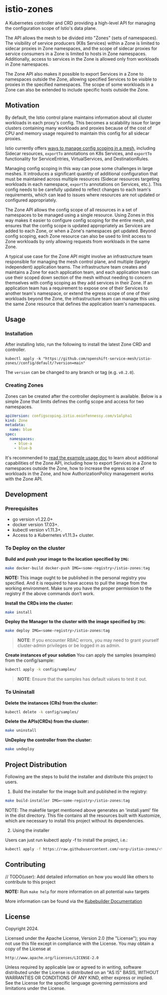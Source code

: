 # istio-zones

A Kubernetes controller and CRD providing a high-level API for managing the configuration scope of Istio's data plane.

The API allows the mesh to be divided into "Zones" (sets of namespaces).
The visibility of service producers (K8s Services) within a Zone is limited to sidecar proxies in Zone namespaces,
and the scope of sidecar proxies for service consumers in a Zone is limited to hosts in Zone namespaces.
Additionally, access to services in the Zone is allowed only from workloads in Zone namespaces.

The Zone API also makes it possible to export Services in a Zone to namespaces outside the Zone,
allowing specified Services to be visible to proxies in the specified namespaces.
The scope of some workloads in a Zone can also be extended to include specific hosts outside the Zone.

## Motivation

By default, the Istio control plane maintains information about all cluster workloads in each proxy's config.
This becomes a scalability issue for large clusters containing many workloads and proxies
because of the cost of CPU and memory usage required to maintain this config for all sidecar proxies.

Istio currently offers [ways to manage config scoping in a mesh](https://istio.io/latest/docs/ops/configuration/mesh/configuration-scoping/),
including Sidecar resources, `exportTo` annotations on K8s Services,
and `exportTo` functionality for ServiceEntries, VirtualServices, and DestinationRules.

Managing config scoping in this way can pose some challenges in large meshes.
It introduces a significant quantity of additional configuration that must be maintained across multiple resources
(Sidecar resources targeting workloads in each namespace, `exportTo` annotations on Services, etc.).
This config needs to be carefully updated to reflect changes to each team's requirements,
which can lead to issues where resources are not updated or configured appropriately.

The Zone API allows the config scope of all resources in a set of namespaces to be managed using a single resource.
Using Zones in this way makes it easier to configure config scoping for the entire mesh,
and ensures that the config scope is updated appropriately
as Services are added to each Zone, or when a Zone's namespaces get updated.
Beyond config scoping, each Zone resource can also be used to limit access to Zone workloads
by only allowing requests from workloads in the same Zone.

A typical use case for the Zone API might involve an infrastructure team responsible for managing the mesh control plane,
and multiple (largely independent) application teams.
The infrastructure team creates and maintains a Zone for each application team,
and each application team can use their scoped down section of the mesh
without needing to concern themselves with config scoping as they add services in their Zone.
If an application team has a requirement to expose one of their Services to another team's namespace,
or extend the egress scope of one of their workloads beyond the Zone,
the infrastructure team can manage this using the same Zone resource that defines the application team's namespaces.

## Usage

### Installation

After installing Istio, run the following to install the latest Zone CRD and controller.

```shell
kubectl apply -k "https://github.com/openshift-service-mesh/istio-zones//config/default/?version=main"
```

The `version` can be changed to any branch or tag (e.g. `v0.2.0`).

### Creating Zones

Zones can be created after the controller deployment is available.
Below is a simple Zone that limits defines the config scope and access for two namespaces.

```yaml
apiVersion: configscoping.istio.eoinfennessy.com/v1alpha1
kind: Zone
metadata:
  name: blue
spec:
  namespaces:
    - blue-a
    - blue-b
```

It's recommended to [read the example usage doc](https://github.com/openshift-service-mesh/istio-zones/blob/main/docs/example.md) to learn about additional capabilities of the Zone API,
including how to export Services in a Zone to namespaces outside the Zone,
how to increase the egress scope of workloads in the Zone,
and how AuthorizationPolicy management works with the Zone API. 

## Development

### Prerequisites
- go version v1.22.0+
- docker version 17.03+.
- kubectl version v1.11.3+.
- Access to a Kubernetes v1.11.3+ cluster.

### To Deploy on the cluster
**Build and push your image to the location specified by `IMG`:**

```sh
make docker-build docker-push IMG=<some-registry>/istio-zones:tag
```

**NOTE:** This image ought to be published in the personal registry you specified.
And it is required to have access to pull the image from the working environment.
Make sure you have the proper permission to the registry if the above commands don’t work.

**Install the CRDs into the cluster:**

```sh
make install
```

**Deploy the Manager to the cluster with the image specified by `IMG`:**

```sh
make deploy IMG=<some-registry>/istio-zones:tag
```

> **NOTE**: If you encounter RBAC errors, you may need to grant yourself cluster-admin
privileges or be logged in as admin.

**Create instances of your solution**
You can apply the samples (examples) from the config/sample:

```sh
kubectl apply -k config/samples/
```

>**NOTE**: Ensure that the samples has default values to test it out.

### To Uninstall
**Delete the instances (CRs) from the cluster:**

```sh
kubectl delete -k config/samples/
```

**Delete the APIs(CRDs) from the cluster:**

```sh
make uninstall
```

**UnDeploy the controller from the cluster:**

```sh
make undeploy
```

## Project Distribution

Following are the steps to build the installer and distribute this project to users.

1. Build the installer for the image built and published in the registry:

```sh
make build-installer IMG=<some-registry>/istio-zones:tag
```

NOTE: The makefile target mentioned above generates an 'install.yaml'
file in the dist directory. This file contains all the resources built
with Kustomize, which are necessary to install this project without
its dependencies.

2. Using the installer

Users can just run kubectl apply -f <URL for YAML BUNDLE> to install the project, i.e.:

```sh
kubectl apply -f https://raw.githubusercontent.com/<org>/istio-zones/<tag or branch>/dist/install.yaml
```

## Contributing
// TODO(user): Add detailed information on how you would like others to contribute to this project

**NOTE:** Run `make help` for more information on all potential `make` targets

More information can be found via the [Kubebuilder Documentation](https://book.kubebuilder.io/introduction.html)

## License

Copyright 2024.

Licensed under the Apache License, Version 2.0 (the "License");
you may not use this file except in compliance with the License.
You may obtain a copy of the License at

    http://www.apache.org/licenses/LICENSE-2.0

Unless required by applicable law or agreed to in writing, software
distributed under the License is distributed on an "AS IS" BASIS,
WITHOUT WARRANTIES OR CONDITIONS OF ANY KIND, either express or implied.
See the License for the specific language governing permissions and
limitations under the License.

